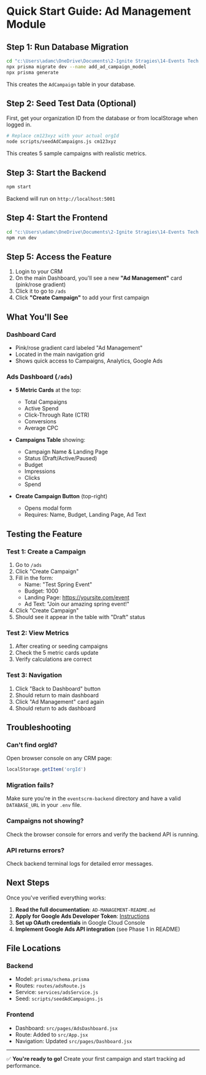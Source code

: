 # Quick Start Guide: Ad Management Module

## Step 1: Run Database Migration

```bash
cd "c:\Users\adamc\OneDrive\Documents\2-Ignite Stragies\14-Events Tech Stack\eventscrm-backend"
npx prisma migrate dev --name add_ad_campaign_model
npx prisma generate
```

This creates the `AdCampaign` table in your database.

## Step 2: Seed Test Data (Optional)

First, get your organization ID from the database or from localStorage when logged in.

```bash
# Replace cm123xyz with your actual orgId
node scripts/seedAdCampaigns.js cm123xyz
```

This creates 5 sample campaigns with realistic metrics.

## Step 3: Start the Backend

```bash
npm start
```

Backend will run on `http://localhost:5001`

## Step 4: Start the Frontend

```bash
cd "c:\Users\adamc\OneDrive\Documents\2-Ignite Stragies\14-Events Tech Stack\ignitestrategescrm-frontend"
npm run dev
```

## Step 5: Access the Feature

1. Login to your CRM
2. On the main Dashboard, you'll see a new **"Ad Management"** card (pink/rose gradient)
3. Click it to go to `/ads`
4. Click **"Create Campaign"** to add your first campaign

## What You'll See

### Dashboard Card
- Pink/rose gradient card labeled "Ad Management"
- Located in the main navigation grid
- Shows quick access to Campaigns, Analytics, Google Ads

### Ads Dashboard (`/ads`)
- **5 Metric Cards** at the top:
  - Total Campaigns
  - Active Spend
  - Click-Through Rate (CTR)
  - Conversions
  - Average CPC

- **Campaigns Table** showing:
  - Campaign Name & Landing Page
  - Status (Draft/Active/Paused)
  - Budget
  - Impressions
  - Clicks
  - Spend

- **Create Campaign Button** (top-right)
  - Opens modal form
  - Requires: Name, Budget, Landing Page, Ad Text

## Testing the Feature

### Test 1: Create a Campaign
1. Go to `/ads`
2. Click "Create Campaign"
3. Fill in the form:
   - Name: "Test Spring Event"
   - Budget: 1000
   - Landing Page: https://yoursite.com/event
   - Ad Text: "Join our amazing spring event!"
4. Click "Create Campaign"
5. Should see it appear in the table with "Draft" status

### Test 2: View Metrics
1. After creating or seeding campaigns
2. Check the 5 metric cards update
3. Verify calculations are correct

### Test 3: Navigation
1. Click "Back to Dashboard" button
2. Should return to main dashboard
3. Click "Ad Management" card again
4. Should return to ads dashboard

## Troubleshooting

### Can't find orgId?
Open browser console on any CRM page:
```javascript
localStorage.getItem('orgId')
```

### Migration fails?
Make sure you're in the `eventscrm-backend` directory and have a valid `DATABASE_URL` in your `.env` file.

### Campaigns not showing?
Check the browser console for errors and verify the backend API is running.

### API returns errors?
Check backend terminal logs for detailed error messages.

## Next Steps

Once you've verified everything works:

1. **Read the full documentation**: `AD-MANAGEMENT-README.md`
2. **Apply for Google Ads Developer Token**: [Instructions](https://developers.google.com/google-ads/api/docs/first-call/dev-token)
3. **Set up OAuth credentials** in Google Cloud Console
4. **Implement Google Ads API integration** (see Phase 1 in README)

## File Locations

### Backend
- Model: `prisma/schema.prisma`
- Routes: `routes/adsRoute.js`
- Service: `services/adsService.js`
- Seed: `scripts/seedAdCampaigns.js`

### Frontend
- Dashboard: `src/pages/AdsDashboard.jsx`
- Route: Added to `src/App.jsx`
- Navigation: Updated `src/pages/Dashboard.jsx`

---

✅ **You're ready to go!** Create your first campaign and start tracking ad performance.


